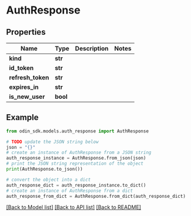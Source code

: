 # AuthResponse


## Properties

Name | Type | Description | Notes
------------ | ------------- | ------------- | -------------
**kind** | **str** |  | 
**id_token** | **str** |  | 
**refresh_token** | **str** |  | 
**expires_in** | **str** |  | 
**is_new_user** | **bool** |  | 

## Example

```python
from odin_sdk.models.auth_response import AuthResponse

# TODO update the JSON string below
json = "{}"
# create an instance of AuthResponse from a JSON string
auth_response_instance = AuthResponse.from_json(json)
# print the JSON string representation of the object
print(AuthResponse.to_json())

# convert the object into a dict
auth_response_dict = auth_response_instance.to_dict()
# create an instance of AuthResponse from a dict
auth_response_from_dict = AuthResponse.from_dict(auth_response_dict)
```
[[Back to Model list]](../README.md#documentation-for-models) [[Back to API list]](../README.md#documentation-for-api-endpoints) [[Back to README]](../README.md)


